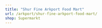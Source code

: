 ```yaml
---
title: "Shur Fine Arkport Food Mart"
url: /arkport/shur-fine-arkport-food-mart/
shop: Supermarkt
---
```

